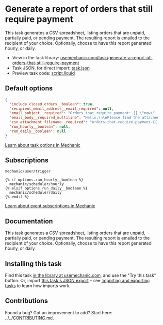 # Generate a report of orders that still require payment

This task generates a CSV spreadsheet, listing orders that are unpaid, partially paid, or pending payment. The resulting report is emailed to the recipient of your choice. Optionally, choose to have this report  generated hourly, or daily.

* View in the task library: [usemechanic.com/task/generate-a-report-of-orders-that-still-require-payment](https://usemechanic.com/task/generate-a-report-of-orders-that-still-require-payment)
* Task JSON, for direct import: [task.json](../../tasks/generate-a-report-of-orders-that-still-require-payment.json)
* Preview task code: [script.liquid](./script.liquid)

## Default options

```json
{
  "include_closed_orders__boolean": true,
  "recipient_email_address__email_required": null,
  "email_subject__required": "Orders that require payment: {{ \"now\" | date: \"%F\" }}",
  "email_body__required_multiline": "Hello,\n\nPlease find the attached report. Thanks!\n\n-Mechanic, for {{ shop.name }}",
  "csv_attachment_filename__required": "orders-that-require-payment-{{ \"now\" | date: \"%Y%m%d\" }}.csv",
  "run_hourly__boolean": null,
  "run_daily__boolean": null
}
```

[Learn about task options in Mechanic](https://docs.usemechanic.com/article/471-task-options)

## Subscriptions

```liquid
mechanic/user/trigger

{% if options.run_hourly__boolean %}
  mechanic/scheduler/hourly
{% elsif options.run_daily__boolean %}
  mechanic/scheduler/daily
{% endif %}
```

[Learn about event subscriptions in Mechanic](https://docs.usemechanic.com/article/408-subscriptions)

## Documentation

This task generates a CSV spreadsheet, listing orders that are unpaid, partially paid, or pending payment. The resulting report is emailed to the recipient of your choice. Optionally, choose to have this report  generated hourly, or daily.

## Installing this task

Find this task [in the library at usemechanic.com](https://usemechanic.com/task/generate-a-report-of-orders-that-still-require-payment), and use the "Try this task" button. Or, import [this task's JSON export](../../tasks/generate-a-report-of-orders-that-still-require-payment.json) – see [Importing and exporting tasks](https://docs.usemechanic.com/article/505-importing-and-exporting-tasks) to learn how imports work.

## Contributions

Found a bug? Got an improvement to add? Start here: [../../CONTRIBUTING.md](../../CONTRIBUTING.md).
